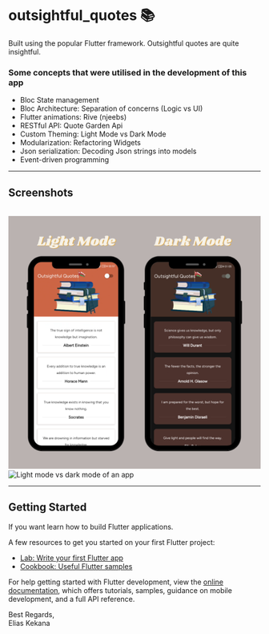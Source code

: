 # outsightful_quotes 📚

Built using the popular Flutter framework. Outsightful quotes are quite insightful.

### Some concepts that were utilised in the development of this app
- Bloc State management
- Bloc Architecture: Separation of concerns (Logic vs UI)
- Flutter animations: Rive (njeebs)
- RESTful API: Quote Garden Api
- Custom Theming: Light Mode vs Dark Mode
- Modularization: Refactoring Widgets
- Json serialization: Decoding Json strings into models
- Event-driven programming

*****
## Screenshots
\
<img src="./zreadmefiles/outsightful_quotes.png" width="650px" title="Light mode vs dark mode of an app">
<img src="./zreadmefiles/outsightful_quotes_full_gif.gif" width="650px" title="Light mode vs dark mode of an app">
****
## Getting Started

If you want learn how to build Flutter applications.

A few resources to get you started on your first Flutter project:

- [Lab: Write your first Flutter app](https://docs.flutter.dev/get-started/codelab)
- [Cookbook: Useful Flutter samples](https://docs.flutter.dev/cookbook)

For help getting started with Flutter development, view the
[online documentation](https://docs.flutter.dev/), which offers tutorials,
samples, guidance on mobile development, and a full API reference.

Best Regards,\
Elias Kekana
